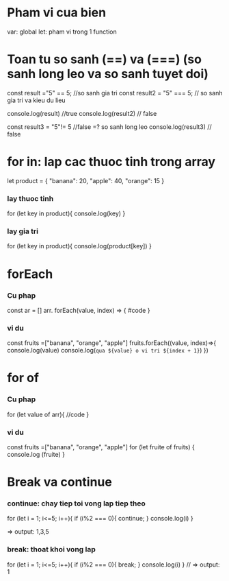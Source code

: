 # Pham vi cua bien 
var: global 
let: pham vi trong 1 function

# Toan tu so sanh (==) va (===) (so sanh long leo va so sanh tuyet doi)
const result ="5" == 5; //so sanh gia tri 
const result2 = "5" === 5; // so sanh gia tri va kieu du lieu

console.log(result) //true
console.log(result2) // false

const result3 = "5"!= 5 //false =? so sanh long leo 
console.log(result3) // false


# for in: lap cac thuoc tinh trong array
let product = {
    "banana": 20,
    "apple": 40,
    "orange": 15
}
###  lay thuoc tinh 
for (let key in product){
    console.log(key)
}
###  lay gia tri
for (let key in product){
    console.log(product[key])
}

# forEach
### Cu phap 
const ar = []
arr. forEach(value, index) => {
    #code
}

### vi du 
const  fruits =["banana", "orange", "apple"]
fruits.forEach((value, index)=>{
    console.log(value)
    console.log(`qua ${value} o vi tri ${index + 1}`)
})

# for of
### Cu phap 
for (let value of arr){
    //code
}

### vi du 
const  fruits =["banana", "orange", "apple"]
for (let fruite of fruits) {
    console.log (fruite)
}

# Break va continue
### continue: chay tiep toi vong lap tiep theo 
for (let i = 1; i<=5; i++){
    if (i%2 === 0){
        continue;
    }
    console.log(i)
}

=> output: 1,3,5

### break: thoat khoi vong lap
for (let i = 1; i<=5; i++){
    if (i%2 === 0){
        break;
    }
    console.log(i)
}
// => output: 1